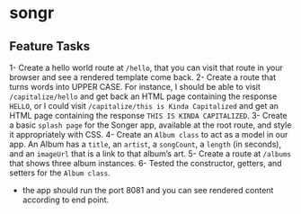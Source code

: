 # songr


## Feature Tasks

1- Create a hello world route at `/hello`, that you can visit that route in your browser and see a rendered template come back.
2- Create a route that turns words into UPPER CASE. For instance, I should be able to visit `/capitalize/hello` and get back an HTML page containing the response `HELLO`, or I could visit `/capitalize/this is Kinda Capitalized` and get an HTML page containing the response `THIS IS KINDA CAPITALIZED`.
3- Create a basic `splash page` for the Songer app, available at the root route, and style it appropriately with CSS.
4- Create an `Album class` to act as a model in our app.
An Album has a `title`, an `artist`, a `songCount`, a `length` (in seconds), and an `imageUrl` that is a link to that album’s art.
5- Create a route at `/albums` that shows three album instances.
6- Tested the constructor, getters, and setters for the `Album class`.

* the app should run the port 8081 and you can see rendered content according to end point.
